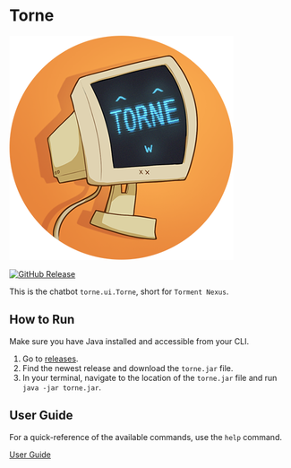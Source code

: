 # Torne

![Torne icon. Credits: me](./src/main/resources/images/torne_icon_400.png)

[![GitHub Release](https://img.shields.io/github/v/release/zeepheru/ip)](https://github.com/zeepheru/ip/releases)

This is the chatbot `torne.ui.Torne`, short for `Torment Nexus`.

## How to Run

Make sure you have Java installed and accessible from your CLI.

1. Go to [releases](https://github.com/Zeepheru/ip/releases).
2. Find the newest release and download the `torne.jar` file.
3. In your terminal, navigate to the location of the `torne.jar` file and run `java -jar torne.jar`.

## User Guide

For a quick-reference of the available commands, use the `help` command.

[User Guide](https://zeepheru.github.io/ip/)
